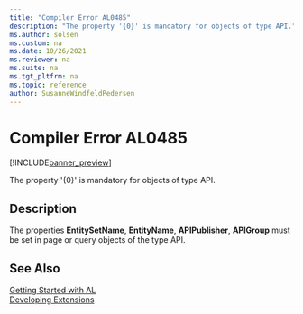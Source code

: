 ```yaml
---
title: "Compiler Error AL0485"
description: "The property '{0}' is mandatory for objects of type API."
ms.author: solsen
ms.custom: na
ms.date: 10/26/2021
ms.reviewer: na
ms.suite: na
ms.tgt_pltfrm: na
ms.topic: reference
author: SusanneWindfeldPedersen
---
```

[//]: # (START>DO_NOT_EDIT)
[//]: # (IMPORTANT:Do not edit any of the content between here and the END>DO_NOT_EDIT.)
[//]: # (Any modifications should be made in the .xml files in the ModernDev repo.)
# Compiler Error AL0485

[!INCLUDE[banner_preview](../includes/banner_preview.md)]

The property '{0}' is mandatory for objects of type API.

## Description
The properties **EntitySetName**, **EntityName**, **APIPublisher**, **APIGroup** must be set in page or query objects of the type API.  

[//]: # (IMPORTANT: END>DO_NOT_EDIT)
## See Also  
[Getting Started with AL](../devenv-get-started.md)  
[Developing Extensions](../devenv-dev-overview.md)  